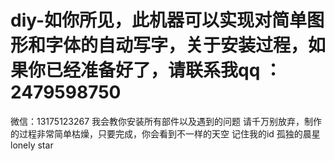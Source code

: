 
# diy-如你所见，此机器可以实现对简单图形和字体的自动写字，关于安装过程，如果你已经准备好了，请联系我qq  ：2479598750
 微信：13175123267
 我会教你安装所有部件以及遇到的问题
 请千万别放弃，制作的过程非常简单枯燥，只要完成，你会看到不一样的天空
 记住我的id 孤独的晨星
 lonely star
 
